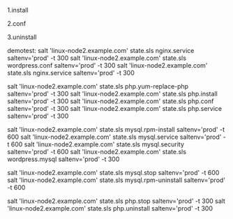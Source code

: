 1.install

2.conf

3.uninstall

demotest:
salt 'linux-node2.example.com' state.sls nginx.service saltenv='prod' -t 300
salt 'linux-node2.example.com' state.sls wordpress.conf saltenv='prod' -t 300
salt 'linux-node2.example.com' state.sls nginx.service saltenv='prod' -t 300

salt 'linux-node2.example.com' state.sls php.yum-replace-php saltenv='prod' -t 300
salt 'linux-node2.example.com' state.sls php.install saltenv='prod' -t 300
salt 'linux-node2.example.com' state.sls php.conf saltenv='prod' -t 300
salt 'linux-node2.example.com' state.sls php.service saltenv='prod' -t 300

salt 'linux-node2.example.com' state.sls mysql.rpm-install saltenv='prod' -t 600
salt 'linux-node2.example.com' state.sls mysql.service saltenv='prod' -t 600
salt 'linux-node2.example.com' state.sls mysql.security saltenv='prod' -t 600
salt 'linux-node2.example.com' state.sls wordpress.mysql saltenv='prod' -t 300


salt 'linux-node2.example.com' state.sls mysql.stop saltenv='prod' -t 600
salt 'linux-node2.example.com' state.sls mysql.rpm-uninstall saltenv='prod' -t 600

salt 'linux-node2.example.com' state.sls php.stop saltenv='prod' -t 300
salt 'linux-node2.example.com' state.sls php.uninstall saltenv='prod' -t 300


